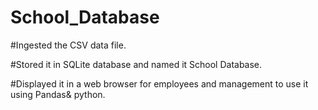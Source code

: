 # School_Database

#Ingested the CSV data file.

#Stored it in SQLite database and named it School Database.

#Displayed it in a web browser for employees and management to use it using Pandas& python.
